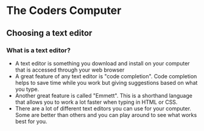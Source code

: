 # The Coders Computer
## **Choosing a text editor**
### What is a text editor?
* A text editor is something you download and install on your computer that is accessed through your web browser
* A great feature of any text editor is "code completion". Code completion helps to save time while you work but giving suggestions based on what you type.
* Another great feature is called "Emmett". This is a shorthand language that allows you to work a lot faster when typing in HTML or CSS.
* There are a lot of different text editors you can use for your computer. Some are better than others and you can play around to see what works best for you.
